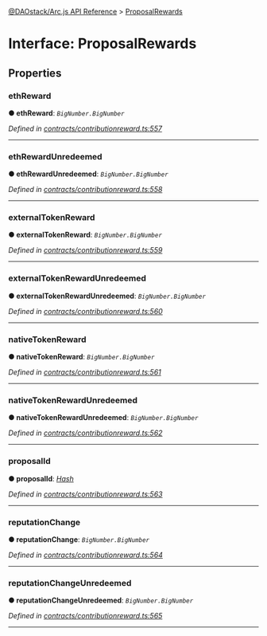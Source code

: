 [@DAOstack/Arc.js API Reference](../README.md) > [ProposalRewards](../interfaces/proposalrewards.md)



# Interface: ProposalRewards


## Properties
<a id="ethreward"></a>

###  ethReward

**●  ethReward**:  *`BigNumber.BigNumber`* 

*Defined in [contracts/contributionreward.ts:557](https://github.com/daostack/arc.js/blob/0fff6d4/lib/contracts/contributionreward.ts#L557)*





___

<a id="ethrewardunredeemed"></a>

###  ethRewardUnredeemed

**●  ethRewardUnredeemed**:  *`BigNumber.BigNumber`* 

*Defined in [contracts/contributionreward.ts:558](https://github.com/daostack/arc.js/blob/0fff6d4/lib/contracts/contributionreward.ts#L558)*





___

<a id="externaltokenreward"></a>

###  externalTokenReward

**●  externalTokenReward**:  *`BigNumber.BigNumber`* 

*Defined in [contracts/contributionreward.ts:559](https://github.com/daostack/arc.js/blob/0fff6d4/lib/contracts/contributionreward.ts#L559)*





___

<a id="externaltokenrewardunredeemed"></a>

###  externalTokenRewardUnredeemed

**●  externalTokenRewardUnredeemed**:  *`BigNumber.BigNumber`* 

*Defined in [contracts/contributionreward.ts:560](https://github.com/daostack/arc.js/blob/0fff6d4/lib/contracts/contributionreward.ts#L560)*





___

<a id="nativetokenreward"></a>

###  nativeTokenReward

**●  nativeTokenReward**:  *`BigNumber.BigNumber`* 

*Defined in [contracts/contributionreward.ts:561](https://github.com/daostack/arc.js/blob/0fff6d4/lib/contracts/contributionreward.ts#L561)*





___

<a id="nativetokenrewardunredeemed"></a>

###  nativeTokenRewardUnredeemed

**●  nativeTokenRewardUnredeemed**:  *`BigNumber.BigNumber`* 

*Defined in [contracts/contributionreward.ts:562](https://github.com/daostack/arc.js/blob/0fff6d4/lib/contracts/contributionreward.ts#L562)*





___

<a id="proposalid"></a>

###  proposalId

**●  proposalId**:  *[Hash](../#hash)* 

*Defined in [contracts/contributionreward.ts:563](https://github.com/daostack/arc.js/blob/0fff6d4/lib/contracts/contributionreward.ts#L563)*





___

<a id="reputationchange"></a>

###  reputationChange

**●  reputationChange**:  *`BigNumber.BigNumber`* 

*Defined in [contracts/contributionreward.ts:564](https://github.com/daostack/arc.js/blob/0fff6d4/lib/contracts/contributionreward.ts#L564)*





___

<a id="reputationchangeunredeemed"></a>

###  reputationChangeUnredeemed

**●  reputationChangeUnredeemed**:  *`BigNumber.BigNumber`* 

*Defined in [contracts/contributionreward.ts:565](https://github.com/daostack/arc.js/blob/0fff6d4/lib/contracts/contributionreward.ts#L565)*





___


